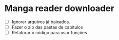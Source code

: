 # Manga reader downloader

- [ ] Ignorar arquivos já baixados.
- [ ] Fazer o zip das pastas de capítulos
- [ ] Refatorar o código para usar funções
